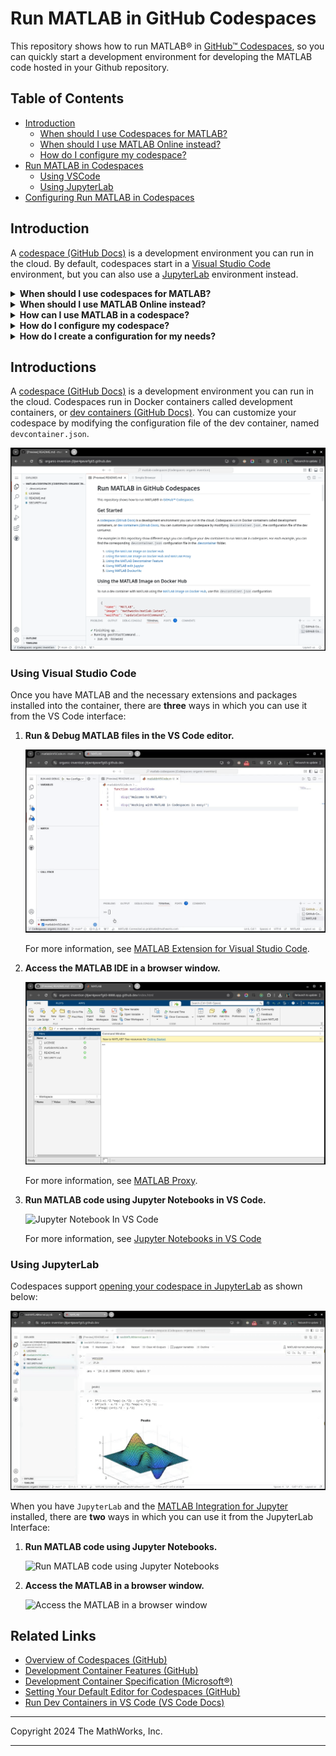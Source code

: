 # Run MATLAB in GitHub Codespaces

This repository shows how to run MATLAB&reg; in [GitHub&trade; Codespaces](https://github.com/features/codespaces), so you can quickly start a development environment for developing the MATLAB code hosted in your Github repository.


## Table of Contents
- [Introduction](#introduction)
  - [When should I use Codespaces for MATLAB?](#when-should-i-use-codespaces-for-matlab)
  - [When should I use MATLAB Online instead?](#when-should-i-use-matlab-online-instead)
  - [How do I configure my codespace?](#how-do-i-configure-up-my-codespace)
- [Run MATLAB in Codespaces](#run-matlab-in-codespaces)
  - [Using VSCode](#using-vscode)
  - [Using JupyterLab](#using-jupyterlab)
- [Configuring Run MATLAB in Codespaces](#run-matlab-in-codespaces)
    

## Introduction

A [codespace (GitHub Docs)](https://docs.github.com/en/codespaces/overview) is a development environment you can run in the cloud.
By default, codespaces start in a [Visual Studio Code](https://code.visualstudio.com/) environment, but you can also use a [JupyterLab](https://jupyter.org) environment instead.

<details>
<summary><b>When should I use codespaces for MATLAB?</b></summary>

```
If you own a Github repository hosting MATLAB Code, codespaces provide a easy way for the users of your repository to:
  a. provision a consistent development environment  
  b. run your code in MATLAB and any other supporting softwares,
  c. use git to contribute back to your repository.
```
GitHub Codespaces can be a powerful tool for development, particularly in scenarios where you need a consistent and accessible development environment. Here are some situations where using a GitHub Codespace might be beneficial:

1. **Onboarding New Team Members**: Codespaces can help new developers get started quickly by providing a pre-configured environment that matches the team's setup. This reduces the time spent on configuring local development environments.

2. **Working on Multiple Projects**: If you're juggling multiple projects, Codespaces can help by providing isolated environments for each project. This prevents dependency conflicts and ensures each project has the necessary tools and libraries.

3. **Collaborative Development**: Codespaces can be useful for pair programming or collaborative development. Team members can easily share their environment, making it easier to work together on code.

4. **Developing on Low-Power Devices**: If you're working on a device with limited resources, like a tablet or a low-power laptop, Codespaces can offload the heavy lifting to the cloud, providing a powerful development environment regardless of your local hardware.

5. **Experimenting with New Tools or Technologies**: If you want to try out a new language, framework, or tool without affecting your local setup, Codespaces provide a sandbox environment where you can experiment freely.

6. **Contributing to Open Source Projects**: Codespaces can simplify the process of contributing to open source projects by providing a consistent environment that matches the project's requirements, reducing setup time and potential configuration issues.

7. **Running CI/CD Workflows Locally**: You can use Codespaces to run tests and build processes in an environment that closely mirrors your CI/CD setup, ensuring consistency between local development and production environments.

8. **Accessing Development Environment from Anywhere**: Since Codespaces are cloud-based, you can access your development environment from any device with an internet connection, making it easy to switch between devices or work remotely.

Overall, GitHub Codespaces are ideal when you need a flexible, consistent, and powerful development environment that can be accessed from anywhere.

A few scenarios where these capabilities might be useful are:

As an educator you could use codespaces when:
1. You want to develop a workshop where all your students can spin up the same development environment irrespective of the Operating System or machine from which they are working.
2. Create homework assignments, where all your students can develop solutions and submit their homework as Pull requests. Github codespaces can be used with [Github Classrooms](https://docs.github.com/en/education/manage-coursework-with-github-classroom/get-started-with-github-classroom/about-github-classroom) to streamline this!

As a researcher you could use codespaces to:
1. Have your fellow researchers spin up the exact environment in which they can run your code. Where you have full control of the version of MATLAB and the toolboxes required to work on the code.
2. Provide an easy way for them to collaborate with you, and share their suggestions with you. 

</details>

<details>
<summary><b>When should I use MATLAB Online instead?</b></summary>

For information on using MATLAB Online with your Github repositories, see [Open Github Repositories in MATLAB Online](https://www.mathworks.com/help/matlab/matlab_env/open-github-repositories-in-matlab-online.html).  
When deciding between GitHub Codespaces and MATLAB Online for MATLAB development, consider the following factors to determine which is more suitable for your needs:

### Use GitHub Codespaces if:
1. **Integration with GitHub**: You want seamless integration with GitHub repositories, including easy access to version control, pull requests, and collaboration features directly within the development environment.

2. **Customizable Environment**: You need a highly customizable development environment where you can install additional tools, libraries, or dependencies alongside MATLAB. Codespaces allow you to define your environment using Dockerfiles or devcontainer.json configurations.

3. **Multi-language Projects**: You're working on projects that involve multiple programming languages or tools beyond MATLAB. Codespaces can host a variety of development environments, making it easier to switch contexts or integrate different technologies.

4. **Collaboration**: You require advanced collaboration features, such as shared editing or live collaboration with other developers, which Codespaces can facilitate through its integration with Visual Studio Code.

5. **Consistent Development Environment**: You want to ensure consistency across different development environments, particularly if you're working in a team. Codespaces provide a consistent setup that can be easily replicated by all team members.

6. **Resource Flexibility**: You need more control over the resources allocated to your development environment (e.g., CPU, memory), which can be adjusted in Codespaces to better suit your project’s demands.

### Use MATLAB Online if:
1. **MATLAB-Specific Features**: You need access to MATLAB-specific features, toolboxes, or apps that are fully supported and optimized in MATLAB Online. This includes specialized MATLAB functionalities that might not be as seamlessly integrated in a Codespace.

2. **Simplicity and Ease of Use**: You prefer a straightforward, ready-to-use MATLAB environment without the need for additional configuration or setup. MATLAB Online provides an out-of-the-box experience tailored specifically for MATLAB users.

3. **Educational Use**: You're a student or educator using MATLAB for coursework or teaching. MATLAB Online is often provided by educational institutions and includes features designed for learning and instruction.

4. **MATLAB-Only Projects**: Your development focus is solely on MATLAB, with no need for additional languages or tools. MATLAB Online is optimized specifically for MATLAB workflows.

5. **Licensing and Access**: You have access to MATLAB Online through an existing license, which might be more cost-effective or convenient compared to setting up a separate environment in Codespaces.

Ultimately, the choice between GitHub Codespaces and MATLAB Online depends on your specific needs, the complexity of your project, and the tools you require. If your work involves heavy collaboration, integration with other tools, or requires a highly customizable environment, Codespaces might be the better option. However, for straightforward MATLAB development with access to MATLAB-specific features, MATLAB Online could be more appropriate.
</details>

<details>
<summary><b>How can I use MATLAB in a codespace?</b></summary>

You can:
1. Run & Debug M files in VSCode
2. Run MATLAB Code from Jupyter Notebooks in VSCode
3. For everything else, you could switch over to using the MATLAB Desktop
4. If you prefer running JupyterLab instead of VSCode, then you can also run notebooks and switch to the desktop there.

For more on VSCode, see [Access MATLAB using Visual Studio Code](#access-matlab-using-visual-studio-code).

For JupyterLab, see [Access MATLAB using JupyterLab](#access-matlab-using-jupyterlab).

</details>

<details>
<summary><b> How do I configure my codespace?</b></summary>

This repository contains three Dev Container configuration files.
These configuration files **mainly** differ in the way MATLAB & supporting tools are installed into them.
Each of them provide **all the access modes specified above**, and can be used from the **VS Code, or JupyterLab** interface.

By default, when the codespaces from any of these configuration files is opened in VS Code.
1. MATLAB will open in a browser tab embedded into the VS Code interface.
2. You can sign in to the page to continue using the MATLAB IDE, or close the tab.

----

#### Option 1: Use prebuilt MATLAB Containers

If you only need MATLAB, and no other software, consider using one of the pre-built MATLAB Containers.
* See [mathworks/matlab](https://hub.docker.com/r/mathworks/matlab)
* Or [mathworks/matlab-deep-learning](https://hub.docker.com/r/mathworks/matlab-deep-learning)

<details>
<summary><b>Yes! Show me how to use a prebuilt MathWorks image for my codespace...</b></summary>

Use this [devcontainer.json](.devcontainer/devcontainer.json) when you have an image that is one of the [MathWorks official images published on Docker Hub](https://hub.docker.com/r/mathworks/matlab), or is built on top of them. See [Building on MATLAB Docker Image](https://github.com/mathworks-ref-arch/matlab-dockerfile/tree/main/alternates/building-on-matlab-docker-image) for more information.

<details>
<summary>Click to see <b>devcontainer.json</b></summary>

```json
{
  "name": "Built using MathWorks Docker Hub Image",
  "image": "mathworks/matlab:latest",
  "onCreateCommand": {
    "install-dependencies": "sudo apt-get update && sudo apt-get install --no-install-recommends -y git xvfb"
  },
  "updateContentCommand": {
    "install-mifj-and-jupyterlab": "pipx upgrade matlab-proxy && pipx inject --include-apps --include-deps matlab-proxy jupyter-matlab-proxy jupyterlab"
  },
  "waitFor": "updateContentCommand",
  "postStartCommand": {
    "start-matlab-desktop": "run.sh -browser"
  },
  "portsAttributes": {
    "8888": {
      "label": "MATLAB",
      "onAutoForward": "openPreview"
    }
  },
  "containerEnv": {
    "MWI_APP_PORT": "8888",
    "MWI_ENABLE_TOKEN_AUTH": "False",
    "MATLAB_USERWORKDIR": "${containerWorkspaceFolder}",
    "MATLAB_USE_USERWORK": "1",
    "MWI_CUSTOM_HTTP_HEADERS": "{\"Content-Security-Policy\": \"frame-ancestors *\"}"
  },
  "customizations": {
    "vscode": {
      "extensions": [
        "MathWorks.language-matlab",
        "ms-toolsai.jupyter",
        "ms-python.python"
      ],
      "settings": {
        "MATLAB.signIn": true,
        "python.venvPath": "/home/matlab/.local/pipx/venvs/",
        "jupyter.kernels.trusted": [
          "/home/matlab/.local/pipx/venvs/matlab-proxy/share/jupyter/kernels/jupyter_matlab_kernel/kernel.json"
        ]
      }
    }
  },
  "hostRequirements": {
    "cpus": 4
  }
}
```
</details>

You could click below to run this configuration in Codespaces:

[![Open in GitHub Codespaces](https://github.com/codespaces/badge.svg)](https://github.com/codespaces/new/mathworks-ref-arch/matlab-codespaces?template=false&devcontainer_path=.devcontainer%2Fdevcontainer.json)
</details>

-----
#### Option 2 : Create a container using a Dockerfile

If you need to tailor your installation of MATLAB with specific set of toolboxes, or install other software, then you could write your own Dockerfile. See [mathworks-ref-arch/matlab-dockerfile](https://github.com/mathworks-ref-arch/matlab-dockerfile)

<details>
<summary><b> Yes! I want to use my own Dockerfile. Show me how...</b></summary>
  
Use this [devcontainer.json](.devcontainer/using-matlab-dockerfile/devcontainer.json) when you want to build an Image from a Dockerfile.
An example Dockerfile taken from the [MATLAB Dockerfile](https://github.com/mathworks-ref-arch/matlab-dockerfile) repository is available within the `.devcontainer/using-matlab-dockerfile` folder.

<details>
<summary><b>devcontainer.json</b></summary>

```json
{
  "name": "Built using MATLAB Dockerfile",
  "build": {
      "dockerfile": "Dockerfile",
      "args": {
          "MATLAB_RELEASE": "r2024b",
          "MATLAB_PRODUCT_LIST": "MATLAB Symbolic_Math_Toolbox"
      }
  },
  "onCreateCommand": {
      "install-dependencies": "sudo apt-get update && sudo apt-get install --no-install-recommends -y git python3 python3-pip xvfb"
  },
  "updateContentCommand": {
      "install-mifj-and-jupyterlab": "sudo python3 -m pip install --upgrade matlab-proxy jupyter-matlab-proxy jupyterlab && sudo install-matlab-kernelspec"
  },
  "waitFor": "updateContentCommand",
  "postStartCommand": {
      "start-matlab-desktop": "matlab-proxy-app"
  },
  "portsAttributes": {
      "8888": {
          "label": "MATLAB",
          "onAutoForward": "openPreview"
      }
  },
  "containerEnv": {
      "MWI_APP_PORT": "8888",
      "MWI_ENABLE_TOKEN_AUTH": "False",
      "MATLAB_USERWORKDIR": "${containerWorkspaceFolder}",
      "MATLAB_USE_USERWORK": "1",
      "MWI_CUSTOM_HTTP_HEADERS": "{\"Content-Security-Policy\": \"frame-ancestors *\"}"
  },
  "customizations": {
      "vscode": {
          "extensions": [
              "MathWorks.language-matlab",
              "ms-toolsai.jupyter",
              "ms-python.python"
          ],
          "settings": {
              "MATLAB.signIn": true,
              "jupyter.kernels.trusted": [
                  "/usr/share/jupyter/kernels/jupyter_matlab_kernel/kernel.json"
              ]
          }
      }
  },
  "hostRequirements": {
      "cpus": 4
  }
}
```
</details>

You could click below to run this configuration in Codespaces:
[![Open in GitHub Codespaces](https://github.com/codespaces/badge.svg)](https://github.com/codespaces/new/mathworks-ref-arch/matlab-codespaces?template=false&devcontainer_path=.devcontainer%2Fusing-matlab-dockerfile%2Fdevcontainer.json)
</details>

-----

#### Option 3: Use the MATLAB Feature for Dev Containers

Finally, if you already have devcontainer configuration and you would like to add MATLAB & its supporting tools you could use the [MATLAB Feature for Devcontainers](https://github.com/mathworks/devcontainer-features/tree/main/src/matlab).

<details>
<summary><b>Yes! Show me how to use the MATLAB Feature for Dev Containers.</b></summary>
  
Use this [devcontainer.json](.devcontainer/using-devcontainer-feature/devcontainer.json) when you would like to add MATLAB & its supporting tools into an existing Dev Container configuration using  self-contained units of code called [Features (GitHub)](https://github.com/devcontainers/features).

<details>
<summary><b>devcontainer.json</b></summary>

```json
{
  "name": "Built using Dev Container Features",
  "image": "mcr.microsoft.com/devcontainers/base:ubuntu",
  "features": {
    "ghcr.io/mathworks/devcontainer-features/matlab": {
      "release": "r2024b",
      "products": "MATLAB Symbolic_Math_Toolbox",
      "installMatlabProxy": "true",
      "startInDesktop": "true",
      "installJupyterMatlabProxy": true
    },
    "ghcr.io/devcontainers/features/python": {
      "version": "os-provided",
      "installJupyterlab": true,
      "configureJupyterlabAllowOrigin": "*"
    }
  },
  "portsAttributes": {
    "8888": {
      "label": "MATLAB",
      "onAutoForward": "openPreview"
    }
  },
  "containerEnv": {
    "MWI_APP_PORT": "8888",
    "MWI_ENABLE_TOKEN_AUTH": "False",
    "MATLAB_USERWORKDIR": "${containerWorkspaceFolder}",
    "MATLAB_USE_USERWORK": "1",
    "MWI_CUSTOM_HTTP_HEADERS": "{\"Content-Security-Policy\": \"frame-ancestors *\"}"
  },
  "customizations": {
    "vscode": {
      "extensions": [
        "MathWorks.language-matlab",
        "ms-toolsai.jupyter",
        "ms-python.python"
      ],
      "settings": {
        "MATLAB.signIn": true,
        "jupyter.kernels.trusted": [
          "/usr/share/jupyter/kernels/jupyter_matlab_kernel/kernel.json"
        ]
      }
    }
  },
  "hostRequirements": {
    "cpus": 4
  },
  "containerUser": "vscode"
}
```

You could click below to run this configuration in Codespaces:

[![Open in GitHub Codespaces](https://github.com/codespaces/badge.svg)](https://github.com/codespaces/new/mathworks-ref-arch/matlab-codespaces?template=false&devcontainer_path=.devcontainer%2Fusing-devcontainer-feature%2Fdevcontainer.json)

</details>
</details>
</details>

<details>
<summary><b>How do I create a configuration for my needs?</b></summary>

As mentioned above, there are 3 configuration files in the [.devcontainer](./.devcontainer) folder for you to choose from.
Tailor the one that is closest to your needs.

</details>

## Introductions

A [codespace (GitHub Docs)](https://docs.github.com/en/codespaces/overview) is a development environment you can run in the cloud. Codespaces run in Docker containers called development containers, or [dev containers (GitHub Docs)](https://docs.github.com/en/codespaces/setting-up-your-project-for-codespaces/adding-a-dev-container-configuration/introduction-to-dev-containers). You can customize your codespace by modifying the configuration file of the dev container, named `devcontainer.json`.



![VSCode In Codespaces](img/VSCodeInCodespaces.png)

### Using Visual Studio Code

Once you have MATLAB and the necessary extensions and packages installed into the container, there are **three** ways in which you can use it from the VS Code interface: 

1. **Run & Debug MATLAB files in the VS Code editor.**</br>
   
   ![Run and Debug MATLAB in VS Code](img/RunAndDebugInVSCode.gif)
   
   For more information, see [MATLAB Extension for Visual Studio Code](https://github.com/mathworks/MATLAB-extension-for-vscode).


2. **Access the MATLAB IDE in a browser window.**</br>

   ![MATLAB Proxy](img/MATLABinBrowser.png)

   For more information, see [MATLAB Proxy](https://github.com/mathworks/matlab-proxy?tab=readme-ov-file#usage).

3. **Run MATLAB code using Jupyter Notebooks in VS Code.**</br>
   
   ![Jupyter Notebook In VS Code](img/JupyterNotebookInVSCode.gif)

   For more information, see [Jupyter Notebooks in VS Code](https://code.visualstudio.com/docs/datascience/jupyter-notebooks)

### Using JupyterLab
Codespaces support [opening your codespace in JupyterLab](https://docs.github.com/en/codespaces/developing-in-a-codespace/getting-started-with-github-codespaces-for-machine-learning#opening-your-codespace-in-jupyterlab) as shown below:

![Open In JupyterLab](img/OpenInJupyterLab.gif)


When you have `JupyterLab` and the [MATLAB Integration for Jupyter](https://github.com/mathworks/jupyter-matlab-proxy) installed, there are **two** ways in which you can use it from the JupyterLab Interface: 

1. **Run MATLAB code using Jupyter Notebooks.**</br>
   
   ![Run MATLAB code using Jupyter Notebooks](https://github.com/mathworks/jupyter-matlab-proxy/raw/main/img/JupyterKernel.gif)

2. **Access the MATLAB in a browser window.**</br>
      
   ![Access the MATLAB in a browser window](https://github.com/mathworks/jupyter-matlab-proxy/raw/main/img/JupyterMATLABDesktop.gif)


## Related Links

- [Overview of Codespaces (GitHub)](https://docs.github.com/en/codespaces/overview)
- [Development Container Features (GitHub)](https://github.com/devcontainers/features/)
- [Development Container Specification (Microsoft&reg;)](https://containers.dev/implementors/spec/)
- [Setting Your Default Editor for Codespaces (GitHub)](https://docs.github.com/en/codespaces/setting-your-user-preferences/setting-your-default-editor-for-github-codespaces)
- [Run Dev Containers in VS Code (VS Code Docs) ](https://code.visualstudio.com/docs/devcontainers/create-dev-container)

---

Copyright 2024 The MathWorks, Inc.

---
